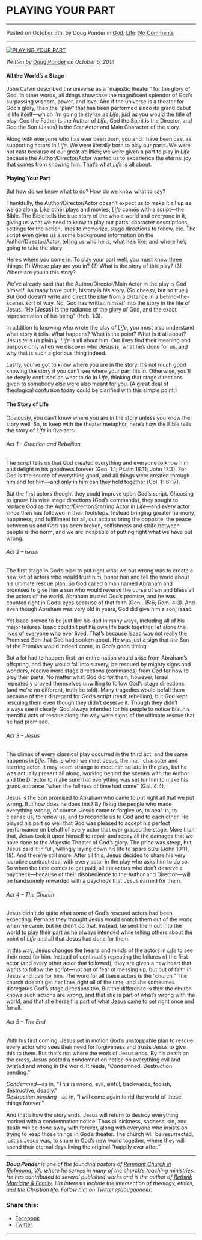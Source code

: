 PLAYING YOUR PART
=================

* * *

Posted on October 5th, by Doug Ponder in [God](http://www.remnantresource.org/category/god/), [Life](http://www.remnantresource.org/category/life/). [No Comments](http://www.remnantresource.org/playing-part/#respond)

* * *

[![PLAYING YOUR PART](http://www.remnantresource.org/wp-content/uploads/2014/10/ReSource-Images_Play-Part.jpg)](http://www.remnantresource.org/wp-content/uploads/2014/10/ReSource-Images_Play-Part.jpg)  

_Written by_ [Doug Ponder](http://www.remnantresource.org/author/doug-ponder/ "Posts by Doug Ponder") _on October 5, 2014_

#### All the World’s a Stage

John Calvin described the universe as a “majestic theater” for the glory of God. In other words, all things showcase the magnificent splendor of God’s surpassing wisdom, power, and love. And if the universe is a theater for God’s glory, then the “play” that has been performed since its grand debut is life itself—which I’m going to stylize as _Life_, just as you would the title of play. God the Father is the Author of _Life_, God the Spirit is the Director, and God the Son (Jesus) is the Star Actor and Main Character of the story.

Along with everyone who has ever been born, you and I have been cast as supporting actors in _Life_. We were literally born to play our parts. We were not cast because of our great abilities; we were given a part to play in _Life_ because the Author/Director/Actor wanted us to experience the eternal joy that comes from knowing him. That’s what _Life_ is all about.

#### Playing Your Part

But how do we know what to do? How do we know what to say?

Thankfully, the Author/Director/Actor doesn’t expect us to make it all up as we go along. Like other plays and movies, _Life_ comes with a script—the Bible. The Bible tells the true story of the whole world and everyone in it, giving us what we need to know to play our parts: character descriptions, settings for the action, lines to memorize, stage directions to follow, etc. The script even gives us a some background information on the Author/Director/Actor, telling us who he is, what he’s like, and where he’s going to take the story.

Here’s where you come in. To play your part well, you must know three things: (1) Whose play are you in? (2) What is the story of this play? (3) Where are you in this story?

We’ve already said that the Author/Director/Main Actor in the play is God himself. As many have put it, history is _his_ story. (So cheesy, but so true.) But God doesn’t write and direct the play from a distance in a behind-the-scenes sort of way. No, God has written himself into the story in the life of Jesus. “He \[Jesus\] is the radiance of the glory of God, and the exact representation of his being” (Heb. 1:3).

In addition to knowing who wrote the play of _Life_, you must also understand what story it tells. What happens? What is the point? What is it all about? Jesus tells us plainly: _Life_ is all about him. Our lives find their meaning and purpose only when we discover who Jesus is, what he’s done for us, and why that is such a glorious thing indeed.

Lastly, you’ve got to know where you are in the story. It’s not much good knowing the story if you can’t see where your part fits in. Otherwise, you’ll be deeply confused on what to do in _Life_, thinking that stage directions given to somebody else were also meant for you. (A great deal of theological confusion today could be clarified with this simple point.)

#### The Story of Life

Obviously, you can’t know where you are in the story unless you know the story well. So, to keep with the theater metaphor, here’s how the Bible tells the story of _Life_ in five acts:

###### Act 1 – Creation and Rebellion

The script tells us that God created everything and everyone to know him and delight in his goodness forever (Gen. 1:1; Psalm 16:11; John 17:3). For God is the source of everything good, and all things were created through him and for him—and only in him can they hold together (Col. 1:16-17).

But the first actors thought they could improve upon God’s script. Choosing to ignore his wise stage directions (God’s commands), they sought to replace God as the Author/Director/Starring Actor in _Life_—and every actor since then has followed in their footsteps. Instead bringing greater harmony, happiness, and fulfillment for all, our actions bring the opposite: the peace between us and God has been broken, selfishness and strife between people is the norm, and we are incapable of putting right what we have put wrong.

###### Act 2 – Israel

The first stage in God’s plan to put right what we put wrong was to create a new set of actors who would trust him, honor him and tell the world about his ultimate rescue plan. So God called a man named Abraham and promised to give him a son who would reverse the curse of sin and bless all the actors of the world. Abraham trusted God’s promise, and he was counted right in God’s eyes because of that faith (Gen . 15:6; Rom. 4:3). And even though Abraham was very old in years, God did give him a son, Isaac.

Yet Isaac proved to be just like his dad in many ways, including all of his major failures. Isaac couldn’t put his own life back together, let alone the lives of everyone who ever lived. That’s because Isaac was not really the Promised Son that God had spoken about. He was just a sign that _the_ Son of the Promise would indeed come, in God’s good timing.

But a lot had to happen first: an entire nation would arise from Abraham’s offspring, and they would fall into slavery, be rescued by mighty signs and wonders, receive more stage directions (commands) from God for how to play their parts. No matter what God did for them, however, Israel repeatedly proved themselves unwilling to follow God’s stage directions (and we’re no different, truth be told). Many tragedies would befall them because of their disregard for God’s script (read: rebellion), but God kept rescuing them even though they didn’t deserve it. Though they didn’t always see it clearly, God always intended for his people to notice that his merciful acts of rescue along the way were signs of the ultimate rescue that he had promised.

###### Act 3 – Jesus

The climax of every classical play occurred in the third act, and the same happens in _Life_. This is when we meet Jesus, the main character and starring actor. It may seem strange to meet him so late in the play, but he was actually present all along, working behind the scenes with the Author and the Director to make sure that everything was set for him to make his grand entrance “when the fullness of time had come” (Gal. 4:4).

Jesus is the Son promised to Abraham who came to put right all that we put wrong. But how does he does this? By fixing the people who made everything wrong, of course. Jesus came to forgive us, to heal us, to cleanse us, to renew us, and to reconcile us to God and to each other. He played his part so well that God was pleased to accept his perfect performance on behalf of every actor that ever graced the stage. More than that, Jesus took it upon himself to repair and repay all the damages that we have done to the Majestic Theater of God’s glory. The price was steep, but Jesus paid it in full, willingly laying down his life to spare ours (John 10:11, 18). And there’re still more. After all this, Jesus decided to share his very lucrative contract deal with every actor in the play who asks him to do so. So when the time comes to get paid, all the actors who don’t deserve a paycheck—because of their disobedience to the Author and Director—will be handsomely rewarded with a paycheck that Jesus earned for them.

###### Act 4 – The Church

Jesus didn’t do quite what some of God’s rescued actors had been expecting. Perhaps they thought Jesus would snatch them out of the world when he came, but he didn’t do that. Instead, he sent them out into the world to play their part as he always intended while telling others about the point of _Life_ and all that Jesus had done for them.

In this way, Jesus changes the hearts and minds of the actors in _Life_ to see their need for him. Instead of continually repeating the failures of the first actor (and every other actor that followed), they are given a new heart that wants to follow the script—not out of fear of messing up, but out of faith in Jesus and love for him. The word for all these actors is the “church.” The church doesn’t get her lines right all of the time, and she sometimes disregards God’s stage directions too. But the difference is this: the church knows such actions are _wrong_, and that she is part of what’s wrong with the world, and that she herself is part of what Jesus came to set right once and for all.

###### Act 5 – The End

With his first coming, Jesus set in motion God’s unstoppable plan to rescue every actor who sees their need for forgiveness and trusts Jesus to give this to them. But that’s not where the work of Jesus ends. By his death on the cross, Jesus posted a condemnation notice on everything evil and twisted and wrong in the world. It reads, “Condemned. Destruction pending.”

_Condemned_—as in, “This is wrong, evil, sinful, backwards, foolish, destructive, deadly.”  
_Destruction pending_—as in, “I will come again to rid the world of these things forever.”

And that’s how the story ends. Jesus will return to destroy everything marked with a condemnation notice. Thus all sickness, sadness, sin, and death will be done away with forever, along with everyone who insists on trying to keep those things in God’s theater. The church will be resurrected, just as Jesus was, to share in God’s new world together, where they will spend their eternal days living the original “happily ever after.”

* * *

_**Doug Ponder** is one of the founding pastors of [Remnant Church in Richmond, VA](http://www.remnantrichmond.org/), where he serves in many of the church’s teaching ministries. He has contributed to several published works and is the author of [Rethink Marriage & Family](http://www.remnantrichmond.org/mediafiles/uploaded/r/0e1604567_rethink-marriage-and-family-ebook.pdf). His interests include the intersection of theology, ethics, and the Christian life. Follow him on Twitter [@dougponder](https://twitter.com/dougponder)_.

### Share this:

*   [Facebook](http://www.remnantresource.org/playing-part/?share=facebook "Click to share on Facebook")
*   [Twitter](http://www.remnantresource.org/playing-part/?share=twitter "Click to share on Twitter")

  

* * *
